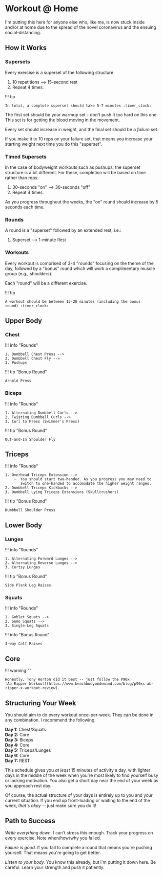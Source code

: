 # Workout @ Home

I'm putting this here for anyone else who, like me, is now stuck
inside and/or at home due to the spread of the novel coronavirus and
the ensuing social-distancing.

## How it Works

### Supersets

Every exercise is a superset of the following structure:

1. 10 repetitions --> 15-second rest
2. Repeat 4 times.

!!! tip

    In total, a complete superset should take 5-7 minutes :timer_clock:

The first set should be your warmup set - don't push it too hard on
this one. This set is for getting the blood moving in the movement.

Every set should increase in weight, and the final set should be a
*failure* set.

If you make it to 10 reps on your failure set, that means you increase
your starting weight next time you do this "superset".

### Timed Supersets

In the case of bodyweight workouts such as pushups, the superset
structure is a bit different. For these, completion will be based on
time rather than reps:

1. 30-seconds "on" --> 30-seconds "off"
2. Repeat 4 times.

As you progress throughout the weeks, the "on" round should increase
by 5 seconds each time.

### Rounds

A round is a "superset" followed by an extended rest, i.e.:

1. Superset --> 1-minute Rest

### Workouts

Every workout is comprised of 3-4 "rounds" focusing on the theme of
the day, followed by a "bonus" round which will work a complimentary
muscle group (e.g., shoulders).

Each "round" will be a different exercise.

!!! tip

    A workout should be between 15-20 minutes (including the bonus 
    round) :timer_clock: 

## Upper Body

### Chest

!!! info "Rounds"

    1. Dumbbell Chest Press -->
    2. Dumbbell Chest Fly -->
    3. Pushups

!!! tip "Bonus Round"

    Arnold Press


### Biceps

!!! info "Rounds"

    1. Alternating Dumbbell Curls -->
    2. Twisting Dumbbell Curls -->
    3. Curl to Press (Swimmer's Press)

!!! tip "Bonus Round"

    Out-and-In Shoulder Fly


## Triceps

!!! info "Rounds"

    1. Overhead Triceps Extension -->
        -  You should start two-handed. As you progress you may need to
           switch to one-handed to accomodate the higher weight ranges.
    2. Dumbbell Triceps Kickbacks -->
    3. Dumbbell Lying Triceps Extensions (Skullcrushers)

!!! tip "Bonus Round"

    Dumbbell Shoulder Press

## Lower Body

### Lunges

!!! info "Rounds"

    1. Alternating Forward Lunges -->
    2. Alternating Reverse Lunges -->
    3. Curtsy Lunges

!!! tip "Bonus Round"

    Side Plank Leg Raises

### Squats

!!! info "Rounds"

    1. Goblet Squats -->
    2. Sumo Squats -->
    3. Single-Leg Squats

!!! info "Bonus Round"

    3-way Calf Raises

## Core

!!! warning ""

    Honestly, Tony Horton did it best -- just follow the P90x
    [Ab Ripper Workout](https://www.beachbodyondemand.com/blog/p90xs-ab-ripper-x-workout-review).


## Structuring Your Week

You should aim to do every workout once-per-week. They can be done in
any combination. I recommend the following:

**Day 1:** Chest/Squats  
**Day 2:** Core  
**Day 3:** Biceps  
**Day 4:** Core  
**Day 5:** Triceps/Lunges  
**Day 6:** Core  
**Day 7:** REST

This schedule gives you *at least* 15 minutes of activity a day, with
lighter days in the middle of the week when you're most likely to find
yourself busy or lacking motivation. You also get a short day near the
end of your week as you approach rest day.

Of course, the actual structure of your days is entirely up to you and
your current situation. If you end up front-loading or waiting to the
end of the week, *that's okay* -- just make sure you do it!


## Path to Success

*Write everything down.* I can't stress this enough. Track your
progress on every exercise. Note when/how/why you failed.

*Failure is good.* If you fail to complete a round that means you're
pushing yourself. That means you're going to get better.

*Listen to your body.* You know this already, but I'm putting it down
here. Be careful. Learn your strength and push it patiently.
